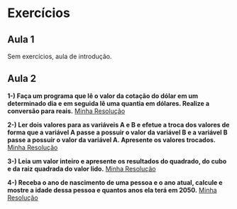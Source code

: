 # Exercícios 
## Aula 1
Sem exercícios, aula de introdução.

## Aula 2
**1-) Faça um programa que lê o valor da cotação do dólar em um determinado dia e em seguida lê uma quantia em dólares. Realize a conversão para reais.** [Minha Resolução](https://github.com/Assaoka/Minha-Jornada-de-Aprendizado-em-C/blob/main/Aula2_Ex1_JoaoAssaoka.c)

**2-) Ler dois valores para as variáveis A e B e efetue a troca dos valores de forma que a variável A passe a possuir o valor da variável B e a variável B passe a possuir o valor da variável A. Apresente os valores trocados.** [Minha Resolução](https://github.com/Assaoka/Minha-Jornada-de-Aprendizado-em-C/blob/main/Aula2_Ex2_JoaoAssaoka.c)

**3-) Leia um valor inteiro e apresente os resultados do quadrado, do cubo e da raiz quadrada do valor lido.** [Minha Resolução](https://github.com/Assaoka/Minha-Jornada-de-Aprendizado-em-C/blob/main/Aula2_Ex3_JoaoAssaoka.c)

**4-) Receba o ano de nascimento de uma pessoa e o ano atual, calcule e mostre a idade dessa pessoa e quantos anos ela terá em 2050.** [Minha Resolução](https://github.com/Assaoka/Minha-Jornada-de-Aprendizado-em-C/blob/main/Aula2_Ex4_JoaoAssaoka.c)
